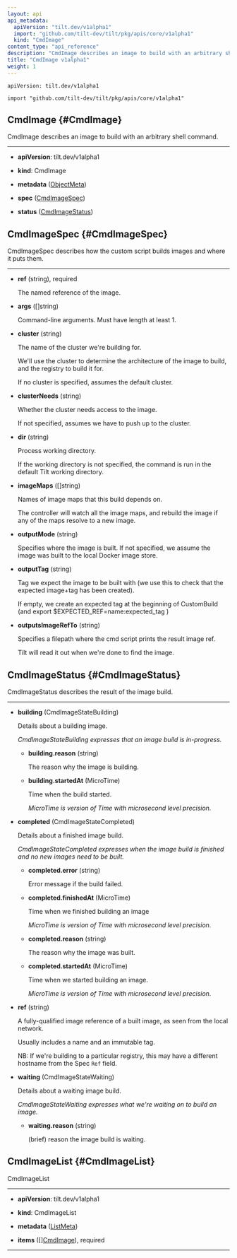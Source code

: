 ```yaml
---
layout: api
api_metadata:
  apiVersion: "tilt.dev/v1alpha1"
  import: "github.com/tilt-dev/tilt/pkg/apis/core/v1alpha1"
  kind: "CmdImage"
content_type: "api_reference"
description: "CmdImage describes an image to build with an arbitrary shell command."
title: "CmdImage v1alpha1"
weight: 1
---
```


`apiVersion: tilt.dev/v1alpha1`

`import "github.com/tilt-dev/tilt/pkg/apis/core/v1alpha1"`




## CmdImage {#CmdImage}


CmdImage describes an image to build with an arbitrary shell command.

<hr>

- **apiVersion**: tilt.dev/v1alpha1


- **kind**: CmdImage


- **metadata** ([ObjectMeta](../meta/object-meta#ObjectMeta))


- **spec** ([CmdImageSpec](../container-images/cmd-image-v1alpha1#CmdImageSpec))


- **status** ([CmdImageStatus](../container-images/cmd-image-v1alpha1#CmdImageStatus))






## CmdImageSpec {#CmdImageSpec}


CmdImageSpec describes how the custom script builds images and where it puts them.

<hr>

- **ref** (string), required

  The named reference of the image.

- **args** ([]string)

  Command-line arguments. Must have length at least 1.

- **cluster** (string)

  The name of the cluster we're building for.
  
  We'll use the cluster to determine the architecture of the image to build, and the registry to build it for.
  
  If no cluster is specified, assumes the default cluster.

- **clusterNeeds** (string)

  Whether the cluster needs access to the image.
  
  If not specified, assumes we have to push up to the cluster.

- **dir** (string)

  Process working directory.
  
  If the working directory is not specified, the command is run in the default Tilt working directory.

- **imageMaps** ([]string)

  Names of image maps that this build depends on.
  
  The controller will watch all the image maps, and rebuild the image if any of the maps resolve to a new image.

- **outputMode** (string)

  Specifies where the image is built. If not specified, we assume the image was built to the local Docker image store.

- **outputTag** (string)

  Tag we expect the image to be built with (we use this to check that the expected image+tag has been created).
  
  If empty, we create an expected tag at the beginning of CustomBuild (and export $EXPECTED_REF=name:expected_tag )

- **outputsImageRefTo** (string)

  Specifies a filepath where the cmd script prints the result image ref.
  
  Tilt will read it out when we're done to find the image.





## CmdImageStatus {#CmdImageStatus}


CmdImageStatus describes the result of the image build.

<hr>

- **building** (CmdImageStateBuilding)

  Details about a building image.

  <a name="CmdImageStateBuilding"></a>
  *CmdImageStateBuilding expresses that an image build is in-progress.*

  - **building.reason** (string)

    The reason why the image is building.

  - **building.startedAt** (MicroTime)

    Time when the build started.

    <a name="MicroTime"></a>
    *MicroTime is version of Time with microsecond level precision.*

- **completed** (CmdImageStateCompleted)

  Details about a finished image build.

  <a name="CmdImageStateCompleted"></a>
  *CmdImageStateCompleted expresses when the image build is finished and no new images need to be built.*

  - **completed.error** (string)

    Error message if the build failed.

  - **completed.finishedAt** (MicroTime)

    Time when we finished building an image

    <a name="MicroTime"></a>
    *MicroTime is version of Time with microsecond level precision.*

  - **completed.reason** (string)

    The reason why the image was built.

  - **completed.startedAt** (MicroTime)

    Time when we started building an image.

    <a name="MicroTime"></a>
    *MicroTime is version of Time with microsecond level precision.*

- **ref** (string)

  A fully-qualified image reference of a built image, as seen from the local network.
  
  Usually includes a name and an immutable tag.
  
  NB: If we're building to a particular registry, this may have a different hostname from the Spec `Ref` field.

- **waiting** (CmdImageStateWaiting)

  Details about a waiting image build.

  <a name="CmdImageStateWaiting"></a>
  *CmdImageStateWaiting expresses what we're waiting on to build an image.*

  - **waiting.reason** (string)

    (brief) reason the image build is waiting.





## CmdImageList {#CmdImageList}


CmdImageList

<hr>

- **apiVersion**: tilt.dev/v1alpha1


- **kind**: CmdImageList


- **metadata** ([ListMeta](../meta/list-meta#ListMeta))


- **items** ([][CmdImage](../container-images/cmd-image-v1alpha1#CmdImage)), required









<hr>



